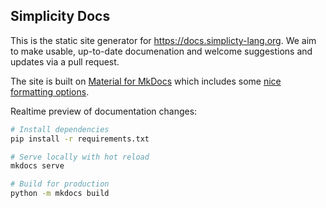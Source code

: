 ## Simplicity Docs

This is the static site generator for https://docs.simplicty-lang.org. We aim to make usable, up-to-date documenation and welcome suggestions and updates via a pull request.

The site is built on [Material for MkDocs](https://squidfunk.github.io/mkdocs-material/) which includes some [nice formatting options](https://squidfunk.github.io/mkdocs-material/reference/).

Realtime preview of documentation changes:
```bash
# Install dependencies
pip install -r requirements.txt

# Serve locally with hot reload
mkdocs serve

# Build for production
python -m mkdocs build
```

